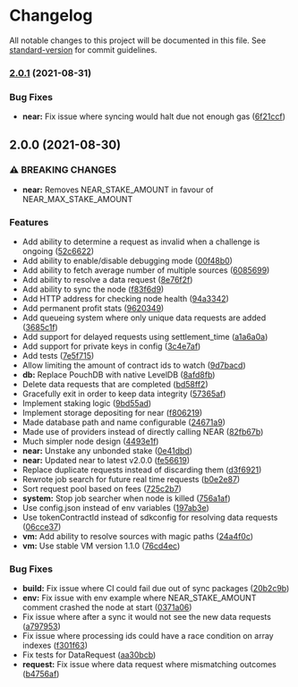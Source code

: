 # Changelog

All notable changes to this project will be documented in this file. See [standard-version](https://github.com/conventional-changelog/standard-version) for commit guidelines.

### [2.0.1](https://github.com/fluxprotocol/oracle-bot/compare/v2.0.0...v2.0.1) (2021-08-31)


### Bug Fixes

* **near:** Fix issue where syncing would halt due not enough gas ([6f21ccf](https://github.com/fluxprotocol/oracle-bot/commit/6f21ccf257e7c3305af9a45bdd8de4e50a3ea5be))

## 2.0.0 (2021-08-30)


### ⚠ BREAKING CHANGES

* **near:** Removes NEAR_STAKE_AMOUNT in favour of NEAR_MAX_STAKE_AMOUNT

### Features

* Add ability to determine a request as invalid when a challenge is ongoing ([52c6622](https://github.com/fluxprotocol/oracle-bot/commit/52c6622495703102b33dc07038d693235171036b))
* Add ability to enable/disable debugging mode ([00f48b0](https://github.com/fluxprotocol/oracle-bot/commit/00f48b0215486164bb3a81cbe2cb003b0b7a2e44))
* Add ability to fetch average number of multiple sources ([6085699](https://github.com/fluxprotocol/oracle-bot/commit/6085699a54ed50a43bea89e9e4798ae9983dae1b))
* Add ability to resolve a data request ([8e76f2f](https://github.com/fluxprotocol/oracle-bot/commit/8e76f2f817ceaa296a63a9a3791aad45d99f32d5))
* Add ability to sync the node ([f83f6d9](https://github.com/fluxprotocol/oracle-bot/commit/f83f6d9829aa9aafc5e868194ca01a81e5605c0a))
* Add HTTP address for checking node health ([94a3342](https://github.com/fluxprotocol/oracle-bot/commit/94a334246b9891cb36ac771209139daa158f6494))
* Add permanent profit stats ([9620349](https://github.com/fluxprotocol/oracle-bot/commit/962034922e7e5d82a2321af2fa3fae0b7570ca2e))
* Add queueing system where only unique data requests are added ([3685c1f](https://github.com/fluxprotocol/oracle-bot/commit/3685c1f6bd3c106f5afba405ac9e16066e95ce1d))
* Add support for delayed requests using settlement_time ([a1a6a0a](https://github.com/fluxprotocol/oracle-bot/commit/a1a6a0af84e90b687e7b7dd61c4691ef49a2cc7e))
* Add support for private keys in config ([3c4e7af](https://github.com/fluxprotocol/oracle-bot/commit/3c4e7af199a6219cb2a7446658fefe1109fcb23a))
* Add tests ([7e5f715](https://github.com/fluxprotocol/oracle-bot/commit/7e5f7150555f7c129b3b0bfe9e095156d35e747c))
* Allow limiting the amount of contract ids to watch ([9d7bacd](https://github.com/fluxprotocol/oracle-bot/commit/9d7bacd39c8d544210a6697b17fc7a1c9cfa627a))
* **db:** Replace PouchDB with native LevelDB ([8afd8fb](https://github.com/fluxprotocol/oracle-bot/commit/8afd8fb7300cb32bf0cc46d43b6a0dee500b78c9))
* Delete data requests that are completed ([bd58ff2](https://github.com/fluxprotocol/oracle-bot/commit/bd58ff20b3bcd842f0e183547ac74f6ef04ca7fd))
* Gracefully exit in order to keep data integrity ([57365af](https://github.com/fluxprotocol/oracle-bot/commit/57365afc252cb76d3651f42a98febf3cefa1d846))
* Implement staking logic ([9bd55ad](https://github.com/fluxprotocol/oracle-bot/commit/9bd55ad443a9db19cf6f8e7e262cc700086af05c))
* Implement storage depositing for near ([f806219](https://github.com/fluxprotocol/oracle-bot/commit/f80621968a119094ca18ff4668fb53573f2c8326))
* Made database path and name configurable ([24671a9](https://github.com/fluxprotocol/oracle-bot/commit/24671a9a58d9cabbf0b9ca64e8761c303b4a6fab))
* Made use of providers instead of directly calling NEAR ([82fb67b](https://github.com/fluxprotocol/oracle-bot/commit/82fb67bea754e7c09075f6403fa71e016f473e29))
* Much simpler node design ([4493e1f](https://github.com/fluxprotocol/oracle-bot/commit/4493e1f9e1651410f9b301c1f6fd837c70fba205))
* **near:** Unstake any unbonded stake ([0e41dbd](https://github.com/fluxprotocol/oracle-bot/commit/0e41dbd0f4ef0cac93c7f34f77a86fb24a03ab03))
* **near:** Updated near to latest v2.0.0 ([fe56619](https://github.com/fluxprotocol/oracle-bot/commit/fe56619ceb6173ffeda4bf46cdd2a455d1b94169))
* Replace duplicate requests instead of discarding them ([d3f6921](https://github.com/fluxprotocol/oracle-bot/commit/d3f69214ede79f13db04e1055d623b3c0fb49777))
* Rewrote job search for future real time requests ([b0e2e87](https://github.com/fluxprotocol/oracle-bot/commit/b0e2e87191d6f38c6fca87cf51b99b4c1f0d5d06))
* Sort request pool based on fees ([725c2b7](https://github.com/fluxprotocol/oracle-bot/commit/725c2b78e27a626cd90f1904764ed2cd19de45cf))
* **system:** Stop job searcher when node is killed ([756a1af](https://github.com/fluxprotocol/oracle-bot/commit/756a1affa199343b0ddc8816b0d94fbd6f97f6c1))
* Use config.json instead of env variables ([197ab3e](https://github.com/fluxprotocol/oracle-bot/commit/197ab3ee0d11ce2f1d674dc9140026a88476b671))
* Use tokenContractId instead of sdkconfig for resolving data requests ([06cce37](https://github.com/fluxprotocol/oracle-bot/commit/06cce37a3ef3c64234eba65ad61f387e78a6b87c))
* **vm:** Add ability to resolve sources with magic paths ([24a4f0c](https://github.com/fluxprotocol/oracle-bot/commit/24a4f0c73d6ab8d84b95db7a970da91cef4df990))
* **vm:** Use stable VM version 1.1.0 ([76cd4ec](https://github.com/fluxprotocol/oracle-bot/commit/76cd4ec12e3136cd25ceebf4a1776d14c661186b))


### Bug Fixes

* **build:** Fix issue where CI could fail due out of sync packages ([20b2c9b](https://github.com/fluxprotocol/oracle-bot/commit/20b2c9b9ae932e2a50138fdfce915811e9a141b6))
* **env:** Fix issue with env example where NEAR_STAKE_AMOUNT comment crashed the node at start ([0371a06](https://github.com/fluxprotocol/oracle-bot/commit/0371a066b7e31a0034402601239e32ee361da8b2))
* Fix issue where after a sync it would not see the new data requests ([a797953](https://github.com/fluxprotocol/oracle-bot/commit/a7979537644a8b2fc0ce120a84d97b699908723e))
* Fix issue where processing ids could have a race condition on array indexes ([f301f63](https://github.com/fluxprotocol/oracle-bot/commit/f301f6329f59851c660951069de54dd7a87753a0))
* Fix tests for DataRequest ([aa30bcb](https://github.com/fluxprotocol/oracle-bot/commit/aa30bcb8a9591982ae34512efadb8aff84134dac))
* **request:** Fix issue where data request where mismatching outcomes ([b4756af](https://github.com/fluxprotocol/oracle-bot/commit/b4756af9203556a245fa63a3be9bfbc07c83a2f9))
